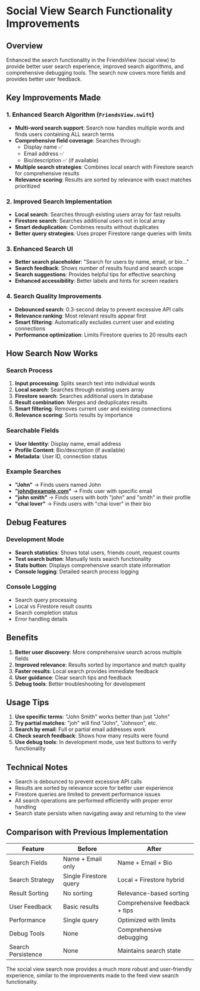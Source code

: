 # Social View Search Functionality Improvements

## Overview
Enhanced the search functionality in the FriendsView (social view) to provide better user search experience, improved search algorithms, and comprehensive debugging tools. The search now covers more fields and provides better user feedback.

## Key Improvements Made

### 1. Enhanced Search Algorithm (`FriendsView.swift`)
- **Multi-word search support**: Search now handles multiple words and finds users containing ALL search terms
- **Comprehensive field coverage**: Searches through:
  - Display name ✅
  - Email address ✅
  - Bio/description ✅ (if available)
- **Multiple search strategies**: Combines local search with Firestore search for comprehensive results
- **Relevance scoring**: Results are sorted by relevance with exact matches prioritized

### 2. Improved Search Implementation
- **Local search**: Searches through existing users array for fast results
- **Firestore search**: Searches additional users not in local array
- **Smart deduplication**: Combines results without duplicates
- **Better query strategies**: Uses proper Firestore range queries with limits

### 3. Enhanced Search UI
- **Better search placeholder**: "Search for users by name, email, or bio..."
- **Search feedback**: Shows number of results found and search scope
- **Search suggestions**: Provides helpful tips for effective searching
- **Enhanced accessibility**: Better labels and hints for screen readers

### 4. Search Quality Improvements
- **Debounced search**: 0.3-second delay to prevent excessive API calls
- **Relevance ranking**: Most relevant results appear first
- **Smart filtering**: Automatically excludes current user and existing connections
- **Performance optimization**: Limits Firestore queries to 20 results each

## How Search Now Works

### Search Process
1. **Input processing**: Splits search text into individual words
2. **Local search**: Searches through existing users array
3. **Firestore search**: Searches additional users in database
4. **Result combination**: Merges and deduplicates results
5. **Smart filtering**: Removes current user and existing connections
6. **Relevance scoring**: Sorts results by importance

### Searchable Fields
- **User Identity**: Display name, email address
- **Profile Content**: Bio/description (if available)
- **Metadata**: User ID, connection status

### Example Searches
- **"John"** → Finds users named John
- **"john@example.com"** → Finds user with specific email
- **"john smith"** → Finds users with both "john" and "smith" in their profile
- **"chai lover"** → Finds users with "chai lover" in their bio

## Debug Features

### Development Mode
- **Search statistics**: Shows total users, friends count, request counts
- **Test search button**: Manually tests search functionality
- **Stats button**: Displays comprehensive search state information
- **Console logging**: Detailed search process logging

### Console Logging
- Search query processing
- Local vs Firestore result counts
- Search completion status
- Error handling details

## Benefits

1. **Better user discovery**: More comprehensive search across multiple fields
2. **Improved relevance**: Results sorted by importance and match quality
3. **Faster results**: Local search provides immediate feedback
4. **User guidance**: Clear search tips and feedback
5. **Debug tools**: Better troubleshooting for development

## Usage Tips

1. **Use specific terms**: "John Smith" works better than just "John"
2. **Try partial matches**: "joh" will find "John", "Johnson", etc.
3. **Search by email**: Full or partial email addresses work
4. **Check search feedback**: Shows how many results were found
5. **Use debug tools**: In development mode, use test buttons to verify functionality

## Technical Notes

- Search is debounced to prevent excessive API calls
- Results are sorted by relevance score for better user experience
- Firestore queries are limited to prevent performance issues
- All search operations are performed efficiently with proper error handling
- Search state persists when navigating away and returning to the view

## Comparison with Previous Implementation

| Feature | Before | After |
|---------|--------|-------|
| Search Fields | Name + Email only | Name + Email + Bio |
| Search Strategy | Single Firestore query | Local + Firestore hybrid |
| Result Sorting | No sorting | Relevance-based sorting |
| User Feedback | Basic results | Comprehensive feedback + tips |
| Performance | Single query | Optimized with limits |
| Debug Tools | None | Comprehensive debugging |
| Search Persistence | None | Maintains search state |

The social view search now provides a much more robust and user-friendly experience, similar to the improvements made to the feed view search functionality.
